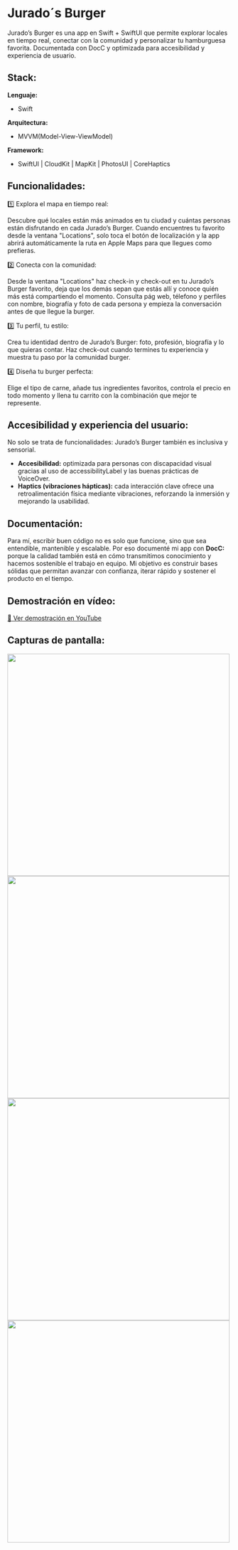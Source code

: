 # Jurado´s Burger
Jurado’s Burger es una app en Swift + SwiftUI que permite explorar locales en tiempo real, conectar con la comunidad y personalizar tu hamburguesa favorita. Documentada con DocC y optimizada para accesibilidad y experiencia de usuario.

## Stack:
**Lenguaje:**
- Swift
  
**Arquitectura:** 
- MVVM(Model-View-ViewModel)
  
**Framework:**
- SwiftUI | CloudKit | MapKit | PhotosUI | CoreHaptics
  
## Funcionalidades:

1️⃣ Explora el mapa en tiempo real:

Descubre qué locales están más animados en tu ciudad y cuántas personas están disfrutando en cada Jurado’s Burger. Cuando encuentres tu favorito desde la ventana  "Locations", solo toca el botón de localización y la app abrirá automáticamente la ruta en Apple Maps para que llegues como prefieras.

2️⃣ Conecta con la comunidad:

 Desde la ventana "Locations" haz check-in y check-out en tu Jurado’s Burger favorito, deja que los demás sepan que estás allí y conoce quién más está compartiendo el momento. Consulta pág web, télefono y     perfiles con nombre, biografía y foto de cada persona y empieza la conversación antes de que llegue la burger.  

3️⃣ Tu perfil, tu estilo: 

Crea tu identidad dentro de Jurado’s Burger: foto, profesión, biografía y lo que quieras contar. Haz check-out cuando termines tu experiencia y muestra tu paso por la comunidad burger.

4️⃣ Diseña tu burger perfecta: 

Elige el tipo de carne, añade tus ingredientes favoritos, controla el precio en todo momento y llena tu carrito con la combinación que mejor te represente.

## Accesibilidad y experiencia del usuario:
No solo se trata de funcionalidades: Jurado’s Burger también es inclusiva y sensorial.

- **Accesibilidad:** optimizada para personas con discapacidad visual gracias al uso de accessibilityLabel y las buenas prácticas de VoiceOver.
- **Haptics (vibraciones hápticas):** cada interacción clave ofrece una retroalimentación física mediante vibraciones, reforzando la inmersión y mejorando la usabilidad.

## Documentación:
Para mí, escribir buen código no es solo que funcione, sino que sea entendible, mantenible y escalable. Por eso documenté mi app con **DocC:** porque la calidad también está en cómo transmitimos conocimiento y hacemos sostenible el trabajo en equipo. Mi objetivo es construir bases sólidas que permitan avanzar con confianza, iterar rápido y sostener el producto en el tiempo.

## Demostración en vídeo:
[🎥 Ver demostración en YouTube](https://youtu.be/F1Vpc6EQMIo?si=7noyBFnNcdGPZZlu)

## Capturas de pantalla:
<div>
  <img src="https://github.com/user-attachments/assets/759b82ee-a9e9-496d-946d-7f34278c201f" width="500" height="500">
  <img src="https://github.com/user-attachments/assets/85b8ece4-08d5-49b3-bf63-8441fadc14b5" width="500" height="500">
  <img src="https://github.com/user-attachments/assets/f84a41bd-8990-42f4-a85e-d38911148af0" width="500" height="500">
  <img src="https://github.com/user-attachments/assets/f8951580-3ca7-4101-bc10-2b005ef5f47c" width="500" height="500">
</div>
 
   

